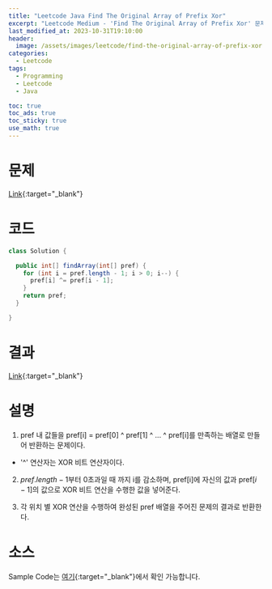 ```yaml
---
title: "Leetcode Java Find The Original Array of Prefix Xor"
excerpt: "Leetcode Medium - 'Find The Original Array of Prefix Xor' 문제 Java 풀이"
last_modified_at: 2023-10-31T19:10:00
header:
  image: /assets/images/leetcode/find-the-original-array-of-prefix-xor.png
categories:
  - Leetcode
tags:
  - Programming
  - Leetcode
  - Java

toc: true
toc_ads: true
toc_sticky: true
use_math: true
---
```

# 문제
[Link](https://leetcode.com/problems/find-the-original-array-of-prefix-xor){:target="_blank"}

# 코드
```java
class Solution {

  public int[] findArray(int[] pref) {
    for (int i = pref.length - 1; i > 0; i--) {
      pref[i] ^= pref[i - 1];
    }
    return pref;
  }

}
```

# 결과
[Link](https://leetcode.com/problems/find-the-original-array-of-prefix-xor/submissions/1088254568/){:target="_blank"}

# 설명
1. pref 내 값들을 pref[i] = pref[0] ^ pref[1] ^ ... ^ pref[i]를 만족하는 배열로 만들어 반환하는 문제이다.
- '^' 연산자는 XOR 비트 연산자이다.

2. $pref.length - 1$부터 0초과일 때 까지 i를 감소하며, pref[i]에 자신의 값과 pref[$i - 1$]의 값으로 XOR 비트 연산을 수행한 값을 넣어준다.

3. 각 위치 별 XOR 연산을 수행하여 완성된 pref 배열을 주어진 문제의 결과로 반환한다.

# 소스
Sample Code는 [여기](https://github.com/GracefulSoul/leetcode/blob/master/src/main/java/gracefulsoul/problems/FindTheOriginalArrayOfPrefixXor.java){:target="_blank"}에서 확인 가능합니다.
